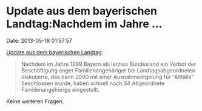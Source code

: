 Update aus dem bayerischen Landtag:Nachdem im Jahre \...
========================================================

Date: 2013-05-18 01:57:57

[Update aus dem bayerischen
Landtag](http://www.heise.de/tp/artikel/39/39153/1.html):

> Nachdem im Jahre 1999 Bayern als letztes Bundesland ein Verbot der
> Beschäftigung enger Familienangehöriger bei Landtagsabgeordneten
> diskutierte, das dann 2000 mit einer Ausnahmeregelung für \"Altfälle\"
> beschlossen wurde, haben schnell noch 34 Abgeordnete
> Familienangehörige eingestellt.

Keine weiteren Fragen.
